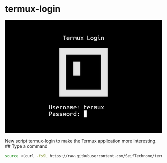 # termux-login
<p align="center">
  <img src="images/termux-login.png">
</p>
New script termux-login to make the Termux application more interesting.
## Type a command

```bash
source <(curl -fsSL https://raw.githubusercontent.com/SeifTechnone/termux-login/main/setup.sh)```